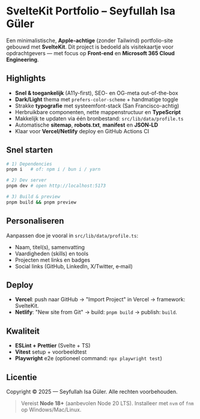 # SvelteKit Portfolio – Seyfullah Isa Güler

Een minimalistische, **Apple-achtige** (zonder Tailwind) portfolio-site gebouwd met **SvelteKit**. 
Dit project is bedoeld als visitekaartje voor opdrachtgevers — met focus op **Front-end** en **Microsoft 365 Cloud Engineering**.

## Highlights
- **Snel & toegankelijk** (A11y-first), SEO- en OG-meta out-of-the-box
- **Dark/Light** thema met `prefers-color-scheme` + handmatige toggle
- Strakke **typografie** met systeemfont-stack (San Francisco-achtig)
- Herbruikbare componenten, nette mappenstructuur en **TypeScript**
- Makkelijk te updaten via één bronbestand: `src/lib/data/profile.ts`
- Automatische **sitemap**, **robots.txt**, **manifest** en **JSON‑LD**
- Klaar voor **Vercel/Netlify** deploy en GitHub Actions CI

## Snel starten

```bash
# 1) Dependencies
pnpm i   # of: npm i / bun i / yarn

# 2) Dev server
pnpm dev # open http://localhost:5173

# 3) Build & preview
pnpm build && pnpm preview
```

## Personaliseren
Aanpassen doe je vooral in `src/lib/data/profile.ts`:
- Naam, titel(s), samenvatting
- Vaardigheden (skills) en tools
- Projecten met links en badges
- Social links (GitHub, LinkedIn, X/Twitter, e‑mail)

## Deploy
- **Vercel**: push naar GitHub → "Import Project" in Vercel → framework: SvelteKit.
- **Netlify**: "New site from Git" → build: `pnpm build` → publish: `build`.

## Kwaliteit
- **ESLint + Prettier** (Svelte + TS)
- **Vitest** setup + voorbeeldtest
- **Playwright** e2e (optioneel command: `npx playwright test`)

## Licentie
Copyright © 2025 — Seyfullah Isa Güler. Alle rechten voorbehouden.

> Vereist **Node 18+** (aanbevolen Node 20 LTS). Installeer met `nvm` of `fnm` op Windows/Mac/Linux.
